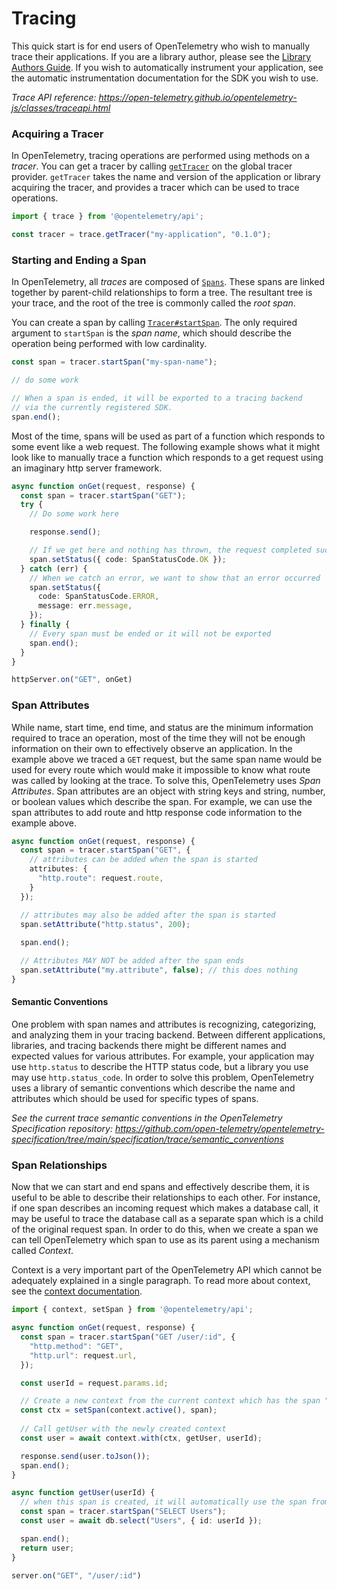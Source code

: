 # Tracing

This quick start is for end users of OpenTelemetry who wish to manually trace their applications. If you are a library author, please see the [Library Authors Guide](library-author.md). If you wish to automatically instrument your application, see the automatic instrumentation documentation for the SDK you wish to use.

_Trace API reference: <https://open-telemetry.github.io/opentelemetry-js/classes/traceapi.html>_

### Acquiring a Tracer

In OpenTelemetry, tracing operations are performed using methods on a _tracer_. You can get a tracer by calling [`getTracer`](https://open-telemetry.github.io/opentelemetry-js/classes/traceapi.html#gettracer) on the global tracer provider. `getTracer` takes the name and version of the application or library acquiring the tracer, and provides a tracer which can be used to trace operations.

```typescript
import { trace } from '@opentelemetry/api';

const tracer = trace.getTracer("my-application", "0.1.0");
```

### Starting and Ending a Span

In OpenTelemetry, all _traces_ are composed of [`Spans`](https://open-telemetry.github.io/opentelemetry-js/interfaces/span.html). These spans are linked together by parent-child relationships to form a tree. The resultant tree is your trace, and the root of the tree is commonly called the _root span_.

You can create a span by calling [`Tracer#startSpan`](https://open-telemetry.github.io/opentelemetry-js/interfaces/tracer.html#startspan). The only required argument to `startSpan` is the _span name_, which should describe the operation being performed with low cardinality.

```typescript
const span = tracer.startSpan("my-span-name");

// do some work

// When a span is ended, it will be exported to a tracing backend
// via the currently registered SDK.
span.end();
```

Most of the time, spans will be used as part of a function which responds to some event like a web request. The following example shows what it might look like to manually trace a function which responds to a get request using an imaginary http server framework.

```typescript
async function onGet(request, response) {
  const span = tracer.startSpan("GET");
  try {
    // Do some work here

    response.send();

    // If we get here and nothing has thrown, the request completed successfully
    span.setStatus({ code: SpanStatusCode.OK });
  } catch (err) {
    // When we catch an error, we want to show that an error occurred
    span.setStatus({
      code: SpanStatusCode.ERROR,
      message: err.message,
    });
  } finally {
    // Every span must be ended or it will not be exported
    span.end();
  }
}

httpServer.on("GET", onGet)
```

### Span Attributes

While name, start time, end time, and status are the minimum information required to trace an operation, most of the time they will not be enough information on their own to effectively observe an application. In the example above we traced a `GET` request, but the same span name would be used for every route which would make it impossible to know what route was called by looking at the trace. To solve this, OpenTelemetry uses _Span Attributes_. Span attributes are an object with string keys and string, number, or boolean values which describe the span. For example, we can use the span attributes to add route and http response code information to the example above.

```typescript
async function onGet(request, response) {
  const span = tracer.startSpan("GET", {
    // attributes can be added when the span is started
    attributes: {
      "http.route": request.route,
    }
  });

  // attributes may also be added after the span is started
  span.setAttribute("http.status", 200);
  
  span.end();

  // Attributes MAY NOT be added after the span ends
  span.setAttribute("my.attribute", false); // this does nothing
}
```

#### Semantic Conventions

One problem with span names and attributes is recognizing, categorizing, and analyzing them in your tracing backend. Between different applications, libraries, and tracing backends there might be different names and expected values for various attributes. For example, your application may use `http.status` to describe the HTTP status code, but a library you use may use `http.status_code`. In order to solve this problem, OpenTelemetry uses a library of semantic conventions which describe the name and attributes which should be used for specific types of spans.

_See the current trace semantic conventions in the OpenTelemetry Specification repository: <https://github.com/open-telemetry/opentelemetry-specification/tree/main/specification/trace/semantic_conventions>_

### Span Relationships

Now that we can start and end spans and effectively describe them, it is useful to be able to describe their relationships to each other. For instance, if one span describes an incoming request which makes a database call, it may be useful to trace the database call as a separate span which is a child of the original request span. In order to do this, when we create a span we can tell OpenTelemetry which span to use as its parent using a mechanism called _Context_.

Context is a very important part of the OpenTelemetry API which cannot be adequately explained in a single paragraph. To read more about context, see the [context documentation](context.md).

```typescript
import { context, setSpan } from '@opentelemetry/api';

async function onGet(request, response) {
  const span = tracer.startSpan("GET /user/:id", {
    "http.method": "GET",
    "http.url": request.url,
  });

  const userId = request.params.id;

  // Create a new context from the current context which has the span "active"
  const ctx = setSpan(context.active(), span);
  
  // Call getUser with the newly created context
  const user = await context.with(ctx, getUser, userId);

  response.send(user.toJson());
  span.end();
}

async function getUser(userId) {
  // when this span is created, it will automatically use the span from the context as its parent
  const span = tracer.startSpan("SELECT Users");
  const user = await db.select("Users", { id: userId });

  span.end();
  return user;
}

server.on("GET", "/user/:id")
```
